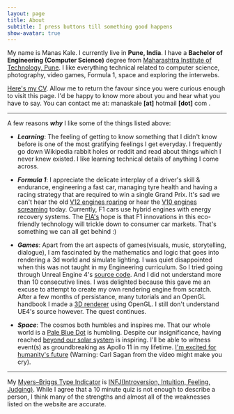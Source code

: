 ```yaml
---
layout: page
title: About
subtitle: I press buttons till something good happens 
show-avatar: true
---
```



My name is Manas Kale. I currently live in **Pune, India**. I have a **Bachelor of Engineering (Computer Science)** degree from [Maharashtra Institute of Technology, Pune](http://www.mitpune.com/). I like everything technical related to computer science, photography, video games, Formula 1, space and exploring the interwebs. 

<!-- TODO update CV -->
[Here's my CV](/3drenderer.md). Allow me to return the favour since you were curious enough to visit this page. I'd be happy to know more about you and hear what you have to say. You can contact me at: manaskale **[at]** hotmail **[dot]** com .<br>

---
A few reasons ***why*** I like some of the things listed above:
* ***Learning***:  The feeling of getting to know something that I didn't know before is one of the most gratifying feelings I get everyday. I frequently go down Wikipedia rabbit holes or reddit and read about things which I never knew existed. I like learning technical details of anything I come across.

* ***Formula 1***: I appreciate the delicate interplay of a driver's skill & endurance, engineering a fast car, managing tyre health and having a racing strategy that are required to win a single Grand Prix. It's sad we can't hear the old [V12 engines roaring](https://www.youtube.com/watch?v=kNjDwoEnXqE)  or hear the [V10 engines screaming](https://www.youtube.com/watch?v=ywPoevd1t2g) today. Currently, F1 cars use hybrid engines with energy recovery systems. The [FIA's](https://en.wikipedia.org/wiki/F%C3%A9d%C3%A9ration_Internationale_de_l'Automobile) hope is that F1 innovations in this eco-friendly technology will trickle down to consumer car markets. That's something we can all get behind :)

<!-- TODO blog post about engine -->
* ***Games***: Apart from the art aspects of games(visuals, music, storytelling, dialogue), I am fascinated by the mathematics and logic that goes into rendering a 3d world and simulate lighting. I was quiet disappointed when this was not taught in my Engineering curriculum. So I tried going through Unreal Engine 4's [source code](https://github.com/EpicGames/UnrealEngine). And I did not understand more than 10 consecutive lines. I was delighted because this gave me an excuse to attempt to create my own rendering engine from scratch. After a few months of persistance, many tutorials and an OpenGL handbook I made a [3D renderer](3drenderer.md) using OpenGL. I still don't understand UE4's source however. The quest continues.

* ***Space***: The cosmos both humbles and inspires me. That our whole world is a [Pale Blue Dot](https://en.wikipedia.org/wiki/Pale_Blue_Dot) is humbling. Despite our insignificance, having reached [beyond our solar system](https://en.wikipedia.org/wiki/Voyager_1) is inspiring. I'll be able to witness event(s) as groundbreaking as Apollo 11 in my lifetime. [I'm excited for humanity's future](https://www.youtube.com/watch?v=8Xtly-dpBeA&list=PLF17F07CFC3208E29&index=8) (Warning: Carl Sagan from the video might make you cry).  

---

My [Myers–Briggs Type Indicator](https://en.wikipedia.org/wiki/Myers%E2%80%93Briggs_Type_Indicator) is [INFJ(Introversion, Intuition, Feeling, Judging)](https://www.16personalities.com/infj-strengths-and-weaknesses). While I agree that a 10 minute quiz is not enough to describe a person, I think many of the strengths and almost all of the weaknesses listed on the website are accurate.